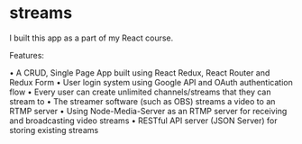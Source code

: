 # streams
I built this app as a part of my React course.

Features:

•	A CRUD, Single Page App built using React Redux, React Router and Redux Form
•	User login system using Google API and OAuth authentication flow
•	Every user can create unlimited channels/streams that they can stream to
•	The streamer software (such as OBS) streams a video to an RTMP server
•	Using Node-Media-Server as an RTMP server for receiving and broadcasting video streams
•	RESTful API server (JSON Server) for storing existing streams




